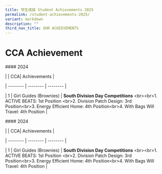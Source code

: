 ```yaml
---
title: 学生成就 Student Achievements 2025
permalink: /student-achievements-2025/
variant: markdown
description: ""
third_nav_title: OUR ACHIEVEMENTS
---
```

<h1><strong>CCA Achievement</strong> </h1>
<p>#### 2024</p>
<p>| | CCA| Achievements |</p>
<p>| -------- | -------- | -------- |</p>
<p>| 1 | Girl Guides (Brownies) | <strong>South Division Day Competitions</strong> &lt;br&gt;&lt;br&gt;1.
ACTIVE BEATS: 1st Position &lt;br&gt;2. Division Patch Design: 3rd Position&lt;br&gt;3.
Energy Efficient Home: 4th Position&lt;br&gt;4. With Bags Will Travel:
4th Position |</p>
<p>#### 2024</p>
<p>| | CCA| Achievements |</p>
<p>| -------- | -------- | -------- |</p>
<p>| 1 | Girl Guides (Brownies) | <strong>South Division Day Competitions</strong> &lt;br&gt;&lt;br&gt;1.
ACTIVE BEATS: 1st Position &lt;br&gt;2. Division Patch Design: 3rd Position&lt;br&gt;3.
Energy Efficient Home: 4th Position&lt;br&gt;4. With Bags Will Travel:
4th Position |</p>